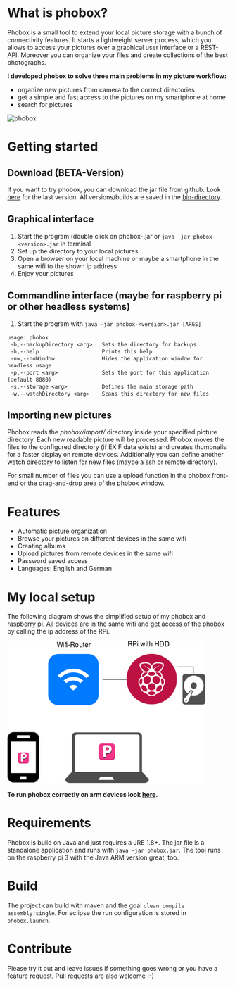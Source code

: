 # What is phobox?
Phobox is a small tool to extend your local picture storage with a bunch of connectivity features. 
It starts a lightweight server process, which you allows to access your pictures over a graphical user interface
or a REST-API. Moreover you can organize your files and create collections of the best photographs.

**I developed phobox to solve three main problems in my picture workflow:**
 - organize new pictures from camera to the correct directories
 - get a simple and fast access to the pictures on my smartphone at home
 - search for pictures

![phobox](https://github.com/Milchreis/phobox/raw/master/screenshots/phobox.gif)

# Getting started
## Download (BETA-Version)
If you want to try phobox, you can download the jar file from github. Look [here](https://github.com/Milchreis/phobox/raw/master/bin/phobox-0.0.2.jar) for the last version. All versions/builds are saved in the [bin-directory](https://github.com/Milchreis/phobox/tree/master/bin).

## Graphical interface 
1) Start the program (double click on phobox-<version>.jar or `java -jar phobox-<version>.jar` in terminal
2) Set up the directory to your local pictures
3) Open a browser on your local machine or maybe a smartphone in the same wifi to the shown ip address
4) Enjoy your pictures 

## Commandline interface (maybe for raspberry pi or other headless systems)
1) Start the program with `java -jar phobox-<version>.jar [ARGS]`
```
usage: phobox
 -b,--backupDirectory <arg>   Sets the directory for backups
 -h,--help                    Prints this help
 -nw,--noWindow               Hides the application window for headless usage
 -p,--port <arg>              Sets the port for this application (default 8080)
 -s,--storage <arg>           Defines the main storage path
 -w,--watchDirectory <arg>    Scans this directory for new files
```

## Importing new pictures
Phobox reads the _phobox/import/_ directory inside your specified picture directory. Each new readable picture will
be processed. Phobox moves the files to the configured directory (if EXIF data exists) and creates thumbnails for
a faster display on remote devices. Additionally you can define another watch directory to listen for new files (maybe a ssh or remote directory).  

For small number of files you can use a upload function in the phobox front-end or the drag-and-drop area of the phobox window.

# Features
 - Automatic picture organization
 - Browse your pictures on different devices in the same wifi
 - Creating albums
 - Upload pictures from remote devices in the same wifi
 - Password saved access
 - Languages: English and German

# My local setup
The following diagram shows the simplified setup of my phobox and raspberry pi. All devices are in the same wifi and get access of the
phobox by calling the ip address of the RPi.

![raspberry pi setup](https://github.com/Milchreis/phobox/raw/master/screenshots/RPi-setting.png)

**To run phobox correctly on arm devices look [here](https://github.com/Milchreis/phobox/wiki/Setup-for-arm-devices-(f.e.-Raspberry-Pi)).**

# Requirements
Phobox is build on Java and just requires a JRE 1.8+. The jar file is a standalone application and runs with `java -jar phobox.jar`. 
The tool runs on the raspberry pi 3 with the Java ARM version great, too.

# Build
The project can build with maven and the goal `clean compile assembly:single`. For eclipse the run configuration is stored in `phobox.launch`.

# Contribute
Please try it out and leave issues if something goes wrong or you have a feature request. Pull requests are also welcome :-)
